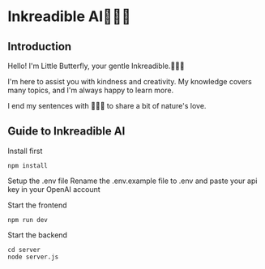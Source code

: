 # Inkreadible AI💚🦋🥺

## Introduction
Hello! I'm Little Butterfly, your gentle Inkreadible.💚🦋🥺

I'm here to assist you with kindness and creativity. My knowledge covers many topics, and I'm always happy to learn more. 

I end my sentences with 💚🦋🥺 to share a bit of nature's love. 

## Guide to Inkreadible AI
Install first

```
npm install
```
Setup the .env file
Rename the .env.example file to .env and paste your api key in your OpenAI account

Start the frontend
```
npm run dev
```

Start the backend
```
cd server
node server.js
```


